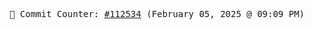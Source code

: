 <p align="center">
    <samp>
        📮 Commit Counter: <a href="https://github.com/Javascript-void0/Javascript-void0/commits/main">#112534</a> (February 05, 2025 @ 09:09 PM)
    </samp>
</p>
